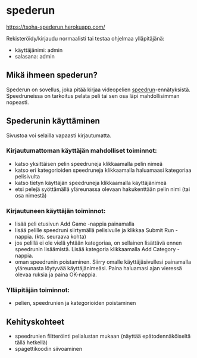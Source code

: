 # spederun

https://tsoha-spederun.herokuapp.com/

Rekisteröidy/kirjaudu normaalisti tai testaa ohjelmaa ylläpitäjänä:

- käyttäjänimi: admin
- salasana: admin

## Mikä ihmeen spederun?

Spederun on sovellus, joka pitää kirjaa videopelien [speedrun](https://en.wikipedia.org/wiki/Speedrun)-ennätyksistä. Speedruneissa on tarkoitus pelata peli tai sen osa läpi mahdollisimman nopeasti.

## Spederunin käyttäminen

Sivustoa voi selailla vapaasti kirjautumatta.

### Kirjautumattoman käyttäjän mahdolliset toiminnot:
- katso yksittäisen pelin speedruneja klikkaamalla pelin nimeä
- katso eri kategorioiden speedruneja klikkaamalla haluamaasi kategoriaa pelisivulta
- katso tietyn käyttäjän speedruneja klikkaamalla käyttäjänimeä
- etsi pelejä syöttämällä yläreunassa olevaan hakukenttään pelin nimi (tai osa nimestä)

### Kirjautuneen käyttäjän toiminnot:
- lisää peli etusivun Add Game -nappia painamalla
- lisää pelille speedruni siirtymällä pelisivulle ja klikkaa Submit Run -nappia. (kts. seuraava kohta)
- jos pelillä ei ole vielä yhtään kategoriaa, on sellainen lisättävä ennen speedrunin lisäämistä. Lisää kategoria klikkaamalla Add Category -nappia.
- oman speedrunin poistaminen. Siirry omalle käyttäjäsivullesi painamalla yläreunasta löytyvää käyttäjänimeäsi. Paina haluamasi ajan vieressä olevaa ruksia ja paina OK-nappia.

### Ylläpitäjän toiminnot:
- pelien, speedrunien ja kategorioiden poistaminen

## Kehityskohteet
- speedrunien filtteröinti pelialustan mukaan (näyttää epätodennäköiseltä tällä hetkellä)
- spagettikoodin siivoaminen
